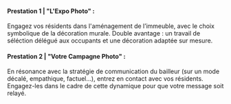 #### Prestation 1 | **"L'Expo Photo"** :
Engagez vos résidents dans l'aménagement de l’immeuble, avec le choix symbolique de la décoration murale. Double avantage : un travail de séléction délégué aux occupants et une décoration adaptée sur mesure.

#### Prestation 2 | **"Votre Campagne Photo"** :
En résonance avec la stratégie de communication du bailleur (sur un mode décalé, empathique, factuel…), entrez en contact avec vos résidents. Engagez-les dans le cadre de cette dynamique pour que votre message soit relayé.




